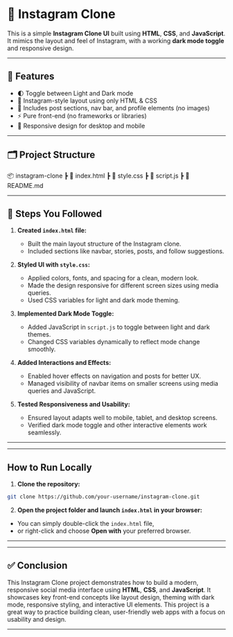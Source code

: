 # 📸 Instagram Clone

This is a simple **Instagram Clone UI** built using **HTML**, **CSS**, and **JavaScript**. It mimics the layout and feel of Instagram, with a working **dark mode toggle** and responsive design.

---

## 🎯 Features

- 🌓 Toggle between Light and Dark mode
- 🧭 Instagram-style layout using only HTML & CSS
- 💬 Includes post sections, nav bar, and profile elements (no images)
- ⚡ Pure front-end (no frameworks or libraries)
- 📱 Responsive design for desktop and mobile

---

## 🗂️ Project Structure

📦 instagram-clone
 ┣ 📄 index.html
 ┣ 📄 style.css
 ┣ 📄 script.js
 ┣ 📄 README.md




---

## 📌 Steps You Followed

1. **Created `index.html` file:**

   * Built the main layout structure of the Instagram clone.
   * Included sections like navbar, stories, posts, and follow suggestions.

2. **Styled UI with `style.css`:**

   * Applied colors, fonts, and spacing for a clean, modern look.
   * Made the design responsive for different screen sizes using media queries.
   * Used CSS variables for light and dark mode theming.

3. **Implemented Dark Mode Toggle:**

   * Added JavaScript in `script.js` to toggle between light and dark themes.
   * Changed CSS variables dynamically to reflect mode change smoothly.

4. **Added Interactions and Effects:**

   * Enabled hover effects on navigation and posts for better UX.
   * Managed visibility of navbar items on smaller screens using media queries and JavaScript.

5. **Tested Responsiveness and Usability:**

   * Ensured layout adapts well to mobile, tablet, and desktop screens.
   * Verified dark mode toggle and other interactive elements work seamlessly.

---


---

## How to Run Locally

1. **Clone the repository:**

```bash
git clone https://github.com/your-username/instagram-clone.git
```

2. **Open the project folder and launch `index.html` in your browser:**

* You can simply double-click the `index.html` file,
* or right-click and choose **Open with** your preferred browser.

---



---

## ✅ Conclusion

This Instagram Clone project demonstrates how to build a modern, responsive social media interface using **HTML**, **CSS**, and **JavaScript**. It showcases key front-end concepts like layout design, theming with dark mode, responsive styling, and interactive UI elements. This project is a great way to practice building clean, user-friendly web apps with a focus on usability and design.

---







